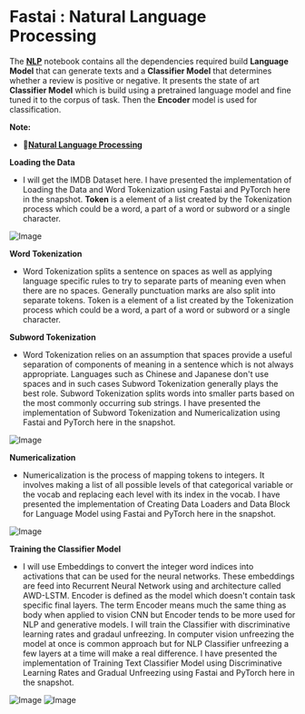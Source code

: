 # **Fastai : Natural Language Processing**

The [**NLP**](https://github.com/ThinamXx/Fastai/blob/main/9.%20Natural%20Language%20Processing/NLP.ipynb) notebook contains all the dependencies required build **Language Model** that can generate texts and a **Classifier Model** that determines whether a review is positive or negative. It presents the state of art **Classifier Model** which is build using a pretrained language model and fine tuned it to the corpus of task. Then the **Encoder** model is used for classification. 

**Note:**
- 📑[**Natural Language Processing**](https://nbviewer.jupyter.org/github/ThinamXx/Fastai/blob/main/9.%20Natural%20Language%20Processing/NLP.ipynb)

**Loading the Data**
- I will get the IMDB Dataset here. I have presented the implementation of Loading the Data and Word Tokenization using Fastai and PyTorch here in the snapshot. **Token** is a element of a list created by the Tokenization process which could be a word, a part of a word or subword or a single character. 

![Image](https://github.com/ThinamXx/300Days__MachineLearningDeepLearning/blob/main/Images/Day%20232.PNG)

**Word Tokenization**
- Word Tokenization splits a sentence on spaces as well as applying language specific rules to try to separate parts of meaning even when there are no spaces. Generally punctuation marks are also split into separate tokens. Token is a element of a list created by the Tokenization process which could be a word, a part of a word or subword or a single character.

**Subword Tokenization**
- Word Tokenization relies on an assumption that spaces provide a useful separation of components of meaning in a sentence which is not always appropriate. Languages such as Chinese and Japanese don't use spaces and in such cases Subword Tokenization generally plays the best role. Subword Tokenization splits words into smaller parts based on the most commonly occurring sub strings. I have presented the implementation of Subword Tokenization and Numericalization using Fastai and PyTorch here in the snapshot.

![Image](https://github.com/ThinamXx/300Days__MachineLearningDeepLearning/blob/main/Images/Day%20233.PNG)

**Numericalization**
- Numericalization is the process of mapping tokens to integers. It involves making a list of all possible levels of that categorical variable or the vocab and replacing each level with its index in the vocab. I have presented the implementation of Creating Data Loaders and Data Block for Language Model using Fastai and PyTorch here in the snapshot.

![Image](https://github.com/ThinamXx/300Days__MachineLearningDeepLearning/blob/main/Images/Day%20234.PNG)

**Training the Classifier Model**
- I will use Embeddings to convert the integer word indices into activations that can be used for the neural networks. These embeddings are feed into Recurrent Neural Network using and architecture called AWD-LSTM. Encoder is defined as the model which doesn't contain task specific final layers. The term Encoder means much the same thing as body when applied to vision CNN but Encoder tends to be more used for NLP and generative models. I will train the Classifier with discriminative learning rates and gradaul unfreezing. In computer vision unfreezing the model at once is common approach but for NLP Classifier unfreezing a few layers at a time will make a real difference. I have presented the implementation of Training Text Classifier Model using Discriminative Learning Rates and Gradual Unfreezing using Fastai and PyTorch here in the snapshot.

![Image](https://github.com/ThinamXx/300Days__MachineLearningDeepLearning/blob/main/Images/Day%20235a.PNG)
![Image](https://github.com/ThinamXx/300Days__MachineLearningDeepLearning/blob/main/Images/Day%20235b.PNG)
